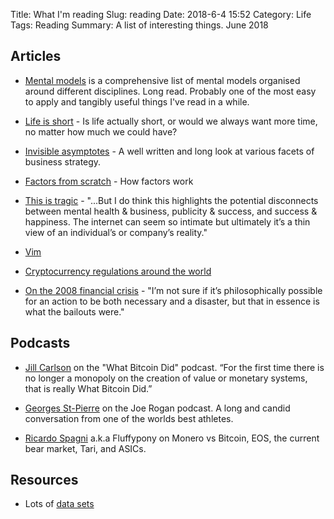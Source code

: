 Title: What I'm reading
Slug: reading
Date: 2018-6-4 15:52
Category: Life
Tags: Reading
Summary: A list of interesting things. June 2018

## Articles
- [Mental models](https://fs.blog/mental-models/) is a comprehensive list of mental models organised around different disciplines. Long read. Probably one of the most easy to apply and tangibly useful things I've read in a while.

- [Life is short](http://www.paulgraham.com/vb.html) - Is life actually short, or would we always want more time, no matter how much we could have?

- [Invisible asymptotes](http://www.eugenewei.com/blog/2018/5/21/invisible-asymptotes) - A well written and long look at various facets of business strategy.

- [Factors from scratch](http://osam.com/Commentary/factors-from-scratch) - How factors work

- [This is tragic](https://kottke.org/18/06/a-sad-update-about-a-scissors-maker-that-went-viral) - "...But I do think this highlights the potential disconnects between mental health & business, publicity & success, and success & happiness. The internet can seem so intimate but ultimately it’s a thin view of an individual’s or company’s reality."

- [Vim](https://statico.github.io/vim3.html)

- [Cryptocurrency regulations around the world](https://www.cnbc.com/2018/03/27/a-complete-guide-to-cyprocurrency-regulations-around-the-world.html?__source=sharebar%7Clinkedin&par=sharebar)

- [On the 2008 financial crisis](https://www.lrb.co.uk/v40/n13/john-lanchester/after-the-fall) - "I’m not sure if it’s philosophically possible for an action to be both necessary and a disaster, but that in essence is what the bailouts were."

## Podcasts
- [Jill Carlson](https://www.youtube.com/whatbitcoindid) on the "What Bitcoin Did" podcast. “For the first time there is no longer a monopoly on the creation of value or monetary systems, that is really What Bitcoin Did.”

- [Georges St-Pierre](https://youtu.be/deVoaRTfVqs) on the Joe Rogan podcast. A long and candid conversation from one of the worlds best athletes.

- [Ricardo Spagni](https://youtu.be/KqhRZfKRriU) a.k.a Fluffypony on Monero vs Bitcoin, EOS, the current bear market, Tari, and ASICs.

## Resources
- Lots of [data
sets](https://vincentarelbundock.github.io/Rdatasets/datasets.html)
